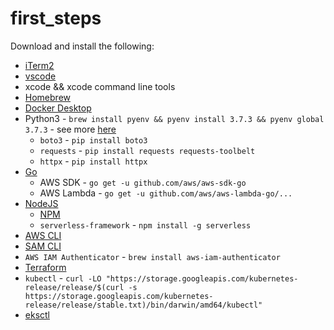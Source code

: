 # first_steps

Download and install the following:

* [iTerm2](https://www.iterm2.com/downloads.html)
* [vscode](https://code.visualstudio.com/download)
* xcode && xcode command line tools
* [Homebrew](https://brew.sh/)
* [Docker Desktop](https://download.docker.com/mac/stable/Docker.dmg)
* Python3 - `brew install pyenv && pyenv install 3.7.3 && pyenv global 3.7.3` - see more [here](https://opensource.com/article/19/5/python-3-default-mac)
  * `boto3` - `pip install boto3`
  * `requests` - `pip install requests requests-toolbelt`
  * `httpx` - `pip install httpx`
* [Go](https://dl.google.com/go/go1.14.darwin-amd64.pkg)
  * AWS SDK - `go get -u github.com/aws/aws-sdk-go`
  * AWS Lambda - `go get -u github.com/aws/aws-lambda-go/...`
* [NodeJS](https://nodejs.org/dist/v12.16.1/node-v12.16.1.pkg)
  * [NPM](https://www.npmjs.com/get-npm)
  * `serverless-framework` - `npm install -g serverless`
* [AWS CLI](https://docs.aws.amazon.com/cli/latest/userguide/install-cliv2-mac.html)
* [SAM CLI](https://docs.aws.amazon.com/serverless-application-model/latest/developerguide/serverless-sam-cli-install-mac.html)
* `AWS IAM Authenticator` - `brew install aws-iam-authenticator`
* [Terraform](https://releases.hashicorp.com/terraform/0.12.21/terraform_0.12.21_darwin_amd64.zip)
* `kubectl` - `curl -LO "https://storage.googleapis.com/kubernetes-release/release/$(curl -s https://storage.googleapis.com/kubernetes-release/release/stable.txt)/bin/darwin/amd64/kubectl"`
* [eksctl](https://github.com/weaveworks/eksctl/releases/download/0.14.0/eksctl_Darwin_amd64.tar.gz)

